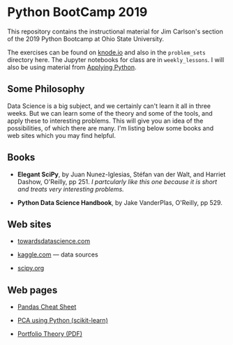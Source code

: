 # Python BootCamp 2019

This repository contains the instructional material
for Jim Carlson's section of the 2019 Python Bootcamp
at Ohio State University.

The exercises can be found on [knode.io](https://knode.io/1231)
and also in the `problem_sets` directory here.  The Jupyter
notebooks for class are in `weekly_lessons`.  I will also
be using material from [Applying Python](https://knode.io/113).

## Some Philosophy

Data Science is a big subject, and we certainly can't learn it all in three weeks.  But we can learn some of the theory and some of the tools, and apply these to interesting problems.  This will give you an idea of the possibilities, of which there are many.  I'm listing below some books and web sites which you may find helpful.

## Books

* **Elegant SciPy**, by Juan Nunez-Iglesias, Stéfan van der Walt, and Harriet Dashow, O'Reilly, pp 251.  *I partcularly like this one because it is short and treats very interesting problems.*

* **Python Data Science Handbook**, by Jake VanderPlas, O'Reilly, pp 529.

## Web sites

* [towardsdatascience.com](https://towardsdatascience.com/)

* [kaggle.com](https://www.kaggle.com) — data sources

* [scipy.org](https://scipy.org/)

## Web pages

* [Pandas Cheat Sheet](https://www.datacamp.com/community/blog/python-pandas-cheat-sheet)

* [PCA using Python (scikit-learn)](https://towardsdatascience.com/pca-using-python-scikit-learn-e653f8989e60)

* [Portfolio Theory (PDF)](http://www.its.caltech.edu/~rosentha/courses/BEM103/Readings/JWCh07.pdf)
